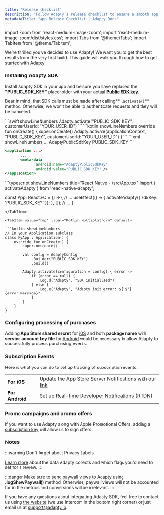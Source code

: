 ```yaml
---
title: "Release checklist"
description: "Follow Adapty’s release checklist to ensure a smooth app update process."
metadataTitle: "App Release Checklist | Adapty Docs"
---
```


import Zoom from 'react-medium-image-zoom';
import 'react-medium-image-zoom/dist/styles.css';
import Tabs from '@theme/Tabs';
import TabItem from '@theme/TabItem'; 

We’re thrilled you’ve decided to use Adapty! We want you to get the best results from the very first build. This guide will walk you through how to get started with Adapty

### Installing Adapty SDK

Install Adapty SDK in your app and be sure you have replaced the **"PUBLIC_SDK_KEY"** placeholder with your actual **[Public SDK key](https://app.adapty.io/settings/general)**.

Bear in mind, that SDK calls must be made after calling** `.activate()`** method. Otherwise, we won't be able to authenticate requests and they will be canceled.

<Tabs groupId="current-os" queryString>
<TabItem value="swift" label="iOS" default>
```swift showLineNumbers
Adapty.activate("PUBLIC_SDK_KEY", customerUserId: "YOUR_USER_ID")
```
</TabItem>
<TabItem value="kotlin" label="Android" default>
```kotlin showLineNumbers
override fun onCreate() {
    super.onCreate()
    Adapty.activate(applicationContext, "PUBLIC_SDK_KEY", customerUserId: "YOUR_USER_ID")
}
```
</TabItem>
<TabItem value="flutter" label="Flutter - info.plist" default>
```xml showLineNumbers
<dict>
    ...
    <key>AdaptyPublicSdkKey</key>
    <string>PUBLIC_SDK_KEY</string>
</dict>
```
</TabItem>
<TabItem value="flutter2" label="Flutter - AndroidManifest.xml" default>

```xml showLineNumbers
<application ...>
       ...
       <meta-data
              android:name="AdaptyPublicSdkKey"
              android:value="PUBLIC_SDK_KEY" />
</application>
```
</TabItem>
<TabItem value="rn" label="React Native (TS)" default>
```typescript showLineNumbers title="React Native - /src/App.tsx"
import { activateAdapty } from 'react-native-adapty';

const App: React.FC = () => {
  // ...
  useEffect(() => {
    activateAdapty({ sdkKey: 'PUBLIC_SDK_KEY' });
  }, []);
  // ...
}
```
</TabItem>

<TabItem value="kmp" label="Kotlin Multiplatform" default>

```kotlin showLineNumbers
// In your Application subclass
class MyApp : Application() {
    override fun onCreate() {
        super.onCreate()

        val config = AdaptyConfig
            .Builder("PUBLIC_SDK_KEY")
            .build()

        Adapty.activate(configuration = config) { error ->
            if (error == null) {
                Log.d("Adapty", "SDK initialised")
            } else {
                Log.e("Adapty", "Adapty init error: ${'$'}{error.message}")
            }
        }
    }
}
```

</TabItem>

</Tabs>


### Configuring processing of purchases

Adding  **App Store shared secret** for [iOS](app-store-connection-configuration#step-4-enter-app-store-shared-secret) and both **package name** with **service account key file** for [Android](google-play-store-connection-configuration#step-2-upload-the-account-key-file) would be necessary to allow Adapty to successfully process purchasing events.

### Subscription Events

Here is what you can do to set up tracking of subscription events.

|                 |                                                              |
| :-------------- | :----------------------------------------------------------- |
| **For iOS**     | Update the App Store Server Notifications with our [link](enable-app-store-server-notifications) |
| **For Android** | Set up [Real-time Developer Notifications (RTDN)](enable-real-time-developer-notifications-rtdn) |

<!---

### Integrations

[Integrations](events) with third-party analytics and attribution services require [passing identifiers](analytics-integration) to the SDK. 

|                          |                                                                                                                                                                                                           |
| :----------------------- | :-------------------------------------------------------------------------------------------------------------------------------------------------------------------------------------------------------- |
| **.updateProfile()**     | Use this method to passing identifiers to Amplitude, Mixpanel, Facebook Ads, and AppMetrica                                                                                                               |
| **.updateAttribution()** | This method would be required for passing attribution data from AppsFlyer, Adjust, and Branch. Be sure to configure the integration of interest in Adapty Dashboard, by providing API key and event names |

--->

### Promo campaigns and promo offers

If you want to use Adapty along with Apple Promotional Offers, adding a [subscription key](app-store-connection-configuration#step-3-upload-in-app-purchase-key-file) will allow us to sign offers.

### Notes

:::warning
Don't forget about Privacy Labels

[Learn more](apple-app-privacy) about the data Adapty collects and which flags you'd need to set for a review.
:::

:::danger
Make sure to [send paywall views](present-remote-config-paywalls#track-paywall-view-events) to Adapty using **.logShowPaywall()** method. Otherwise, paywall views will not be accounted for in the metrics and conversions will be irrelevant.
:::

If you have any questions about integrating Adapty SDK, feel free to contact us using [the website](https://adapty.io) (we use Intercom in the bottom right corner) or just email us at [support@adapty.io](mailto:support@adapty.io).